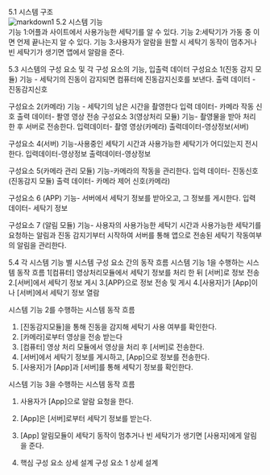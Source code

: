 5.1 시스템 구조<br>
![markdown1](http://cfile5.uf.tistory.com/image/211A374A5767AD5F0B39CB)
5.2 시스템 기능<br>
기능 1:어플과 사이트에서 사용가능한 세탁기를 알 수 있다.
기능 2:세탁기가 가동 중 이면 언제 끝나는지 알 수 있다.
기능 3:사용자가 알람을 원할 시 세탁기 동작이 멈추거나 빈 세탁기가 생기면 앱에서 알람을 준다.

5.3 시스템의 구성 요소 및 각 구성 요소의 기능, 입출력 데이터
구성요소 1(진동 감지 모듈)
기능 - 세탁기의 진동이 감지되면 컴퓨터에 진동감지신호를 보낸다.
출력 데이터 - 진동감지신호

구성요소 2(카메라)
기능 - 세탁기의 남은 시간을 촬영한다
입력 데이터- 카메라 작동 신호
출력 데이터- 퐐영 영상 전송
구성요소 3(영상처리 모듈)
기능- 촬영물을 받아 처리한 후 서버로 전송한다.
입력데이터- 촬영 영상(카메라)
출력데이터-영상정보(서버)

구성요소 4(서버)
기능-사용중인 세탁기 시간과 사용가능한 세탁기가 어디있는지 전시한다.
입력데이터-영상정보
출력데이터-영상정보

구성요소 5(카메라 관리 모듈)
기능-카메라의 작동을 관리한다.
입력 데이터- 진동신호(진동감지 모듈)
출력 데이터- 카메라 제어 신호(카메라)

구성요소 6 (APP)
기능- 서버에서 세탁기 정보를 받아오고, 그 정보를 게시한다.
입력 데이터- 세탁기 정보

구성요소 7 (알림 모듈)
기능- 사용자의 사용가능한 세탁기 시간과 사용가능한 세탁기를 요청하는 알림과 
진동 감지기부터 시작하여 서버를 통해 앱으로 전송된 세탁기 작동여부의 알림을
관리한다.

5.4 각 시스템 기능 별 시스템 구성 요소 간의 동작 흐름
시스템 기능 1을 수행하는 시스템 동작 흐름
1[컴퓨터] 영상처리모듈에서 세탁기 정보를 처리 한 뒤 [서버]로 정보 전송
2.[서버]에서 세탁기 정보 게시
3.[APP}으로 정보 전송 및 게시
4.[사용자]가 [App]이나 [서버]에서 세탁기 정보 열람




시스템 기능 2를 수행하는 시스템 동작 흐름
 1. [진동감지모듈]을 통해 진동을 감지해 세탁기 사용 여부를 확인한다.
 2. [카메라]로부터 영상을 전송 받는다
 3. [컴퓨터] 영상 처리 모듈에서 영상을 처리 후 [서버]로 전송한다.
 4. [서버]에서 세탁기 정보를 게시하고, [App]으로 정보를 전송한다.
 5. [사용자]가 [App]과 [서버]를 통해 세탁기 정보를 확인한다.


시스템 기능 3을 수행하는 시스템 동작 흐름
 1. 사용자가 [App]으로 알람 요청을 한다.
 2. [App]은 [서버]로부터 세탁기 정보를 받는다.
 3. [App] 알림모듈이 세탁기 동작이 멈추거나 빈 세탁기가 생기면 [사용자]에게 알림을 준다.




6. 핵심 구성 요소 상세 설계
 구성 요소 1 상세 설계


